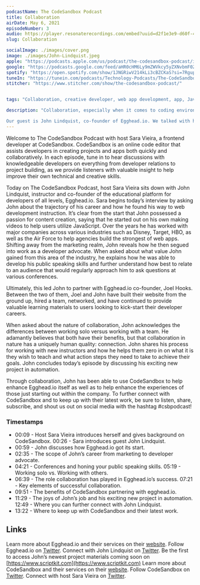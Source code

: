 ```yaml
---
podcastName: The CodeSandbox Podcast
title: Collaboration 
airDate: May 6, 2021
episodeNumber: 3
audio: https://player.resonaterecordings.com/embed?uuid=d2f1e3e9-d60f-41cc-b1b7-38a8253c6ca4&accentColor=13,180,206&backgroundColor=242,242,242
slug: Collaboration

socialImage: ./images/cover.png
image: ./images/John-Lindquist.jpeg
apple: "https://podcasts.apple.com/us/podcast/the-codesandbox-podcast/id1558498059"
google: "https://podcasts.google.com/feed/aHR0cHM6Ly9mZWVkcy5yZXNvbmF0ZXJlY29yZGluZ3MuY29tL2NvZGVzYW5kYm94LXBvZGNhc3Q"
spotify: "https://open.spotify.com/show/1JNGRiwV214kLi3cBZCKaS?si=7Rgupv6MRPyYWr4iKYTLTw&nd=1"
tuneIn: "https://tunein.com/podcasts/Technology-Podcasts/The-CodeSandbox-Podcast-p1416545/"
stitcher: "https://www.stitcher.com/show/the-codesandbox-podcast/"


tags: "Collaboration, creative developer, web app development, app, JavaScript, open source, learning, technology, public speaking, conference speaker, web developer, web development, networking, marketing, video demo, website building, WebStorm, JetBrains, developer advocate, HTTP, onboarding, customers, learners, teachers, instructors, API, automation, learning materials, educational content, content creation, content creator, keyboard shortcuts"

description: "Collaboration, especially when it comes to coding environments, can be really tricky. How do you make it so that people can work together easily, whether it's asynchronously or in real time? This week on The CodeSandbox Podcast, we're talking to someone who knows all about collaboration. 

Our guest is John Lindquist, co-founder of Egghead.io. We talked with him about how we went from creating video tutorials on YouTube to building the entire platform that is Egghead today. John also shared how he onboards new instructors, collaborates with developers, and gave us a preview of his latest project."
---
```


Welcome to The CodeSandbox Podcast with host Sara Vieira, a frontend developer
at CodeSandbox. CodeSandbox is an online code editor that assists developers in
creating projects and apps both quickly and collaboratively. In each episode,
tune in to hear discussions with knowledgeable developers on everything from
developer relations to project building, as we provide listeners with valuable
insight to help improve their own technical and creative skills.

Today on The CodeSandbox Podcast, host Sara Vieira sits down with John
Lindquist, instructor and co-founder of the educational platform for developers
of all levels, Egghead.io. Sara begins today’s interview by asking John about
the trajectory of his career and how he found his way to web development
instruction. It’s clear from the start that John possessed a passion for content
creation, saying that he started out on his own making videos to help users
utilize JavaScript. Over the years he has worked with major companies across
various industries such as Disney, Target, HBO, as well as the Air Force to help
agencies build the strongest of web apps. Shifting away from the marketing
realm, John reveals how he then segued into work as a developer advocate. When
asked about what value John gained from this area of the industry, he explains
how he was able to develop his public speaking skills and further understand how
best to relate to an audience that would regularly approach him to ask questions
at various conferences.

Ultimately, this led John to partner with Egghead.io co-founder, Joel Hooks.
Between the two of them, Joel and John have built their website from the ground
up, hired a team, networked, and have continued to provide valuable learning
materials to users looking to kick-start their developer careers.

When asked about the nature of collaboration, John acknowledges the differences
between working solo versus working with a team. He adamantly believes that both
have their benefits, but that collaboration in nature has a uniquely human
quality: connection. John shares his process for working with new instructors
and how he helps them zero in on what it is they wish to teach and what action
steps they need to take to achieve their goals. John concludes today’s episode
by discussing his exciting new project in automation.

Through collaboration, John has been able to use CodeSandbox to help enhance
Egghead.io itself as well as to help enhance the experiences of those just
starting out within the company. To further connect with CodeSandbox and to keep
up with their latest work, be sure to listen, share, subscribe, and shout us out
on social media with the hashtag #csbpodcast!

### Timestamps

- 00:09 - Host Sara Vieira introduces herself and gives background on
  CodeSandbox. 00:26 - Sara introduces guest John Lindquist.
- 00:59 - John discusses how Egghead.io got its start.
- 02:35 - The scope of John’s career from marketing to developer advocate.
- 04:21 - Conferences and honing your public speaking skills. 05:19 - Working
  solo vs. Working with others.
- 06:39 - The role collaboration has played in Egghead.io’s success. 07:21 - Key
  elements of successful collaboration.
- 09:51 - The benefits of CodeSandbox partnering with egghead.io.
- 11:29 - The joys of John’s job and his exciting new project in automation.
  12:49 - Where you can further connect with John Lindquist.
- 13:22 - Where to keep up with CodeSandbox and their latest work.

## Links

Learn more about Egghead.io and their services on their
[website](https://egghead.io). Follow Egghead.io on
[Twitter](https://twitter.com/eggheadio?ref_src=twsrc%25255Egoogle%25257Ctwcamp%25255Eserp%25257Ctwgr%25255Eauthor).
Connect with John Lindquist on
[Twitter](https://twitter.com/johnlindquist?ref_src=twsrc%25255Egoogle%25257Ctwcamp%25255Eserp%25257Ctwgr%25255Eauthor).
Be the first to access John’s newest project materials coming soon on
[https://www.scriptkit.com](https://www.scriptkit.com) Learn more about
CodeSandbox and their services on their [website](https://codesandbox.io).
Follow CodeSandbox on [Twitter](https://twitter.com/codesandbox?lang=en).
Connect with host Sara Vieira on [Twitter](https://twitter.com/NikkitaFTW).
